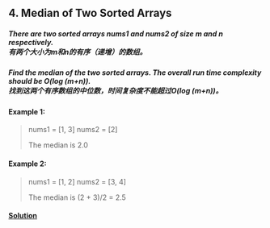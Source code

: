 ## 4. Median of Two Sorted Arrays

##### There are two sorted arrays nums1 and nums2 of size m and n respectively.<br>有两个大小为m和n的有序（递增）的数组。

##### Find the median of the two sorted arrays. The overall run time complexity should be O(log (m+n)).<br>找到这两个有序数组的中位数，时间复杂度不能超过O(log (m+n))。

#### Example 1:
> nums1 = [1, 3]
> nums2 = [2]
>
> The median is 2.0



#### Example 2:
> nums1 = [1, 2]
> nums2 = [3, 4]
> 
> The median is (2 + 3)/2 = 2.5

#### [Solution](https://github.com/Jucongyuan/LeetCode_Java/blob/master/src/com/jucongyuan/hard/_004/Solution.java)